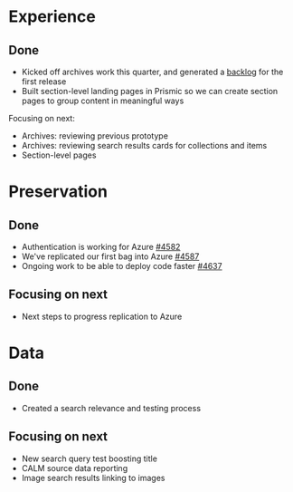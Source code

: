 # Experience
## Done
- Kicked off archives work this quarter, and generated a [backlog](https://github.com/orgs/wellcomecollection/projects/7) for the first release 
- Built section-level landing pages in Prismic so we can create section pages to group content in meaningful ways

Focusing on next:
- Archives: reviewing previous prototype
- Archives: reviewing search results cards for collections and items
- Section-level pages


# Preservation
## Done
- Authentication is working for Azure [#4582](https://github.com/wellcomecollection/platform/issues/4582)
- We've replicated our first bag into Azure [#4587](https://github.com/wellcomecollection/platform/issues/4587)
- Ongoing work to be able to deploy code faster [#4637](https://github.com/wellcomecollection/platform/issues/4637)


## Focusing on next
- Next steps to progress replication to Azure


# Data
## Done
-	Created a search relevance and testing process

## Focusing on next
- New search query test boosting title
- CALM source data reporting
- Image search results linking to images

